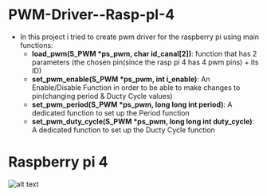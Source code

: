 # PWM-Driver--Rasp-pI-4
- In this project i tried to create pwm driver for the raspberry pi using main functions:
    * **load_pwm(S_PWM *ps_pwm, char id_canal[2])**: function that has 2 parameters (the chosen pin(since the rasp pi 4 has 4 pwm pins) + its ID)
    * **set_pwm_enable(S_PWM *ps_pwm, int i_enable)**: An Enable/Disable Function in order to be able to make changes to pin(changing period & Ducty Cycle values)
    * **set_pwm_period(S_PWM *ps_pwm, long long int period)**: A dedicated function to set up the Period function
    * **set_pwm_duty_cycle(S_PWM *ps_pwm, long long int duty_cycle)**: A dedicated function to set up the Ducty Cycle function

# Raspberry pi 4
![alt text](https://www.electronicwings.com/storage/PlatformSection/TopicContent/304/description/Raspberry%20pi%203%20PWM%20pins.png)
